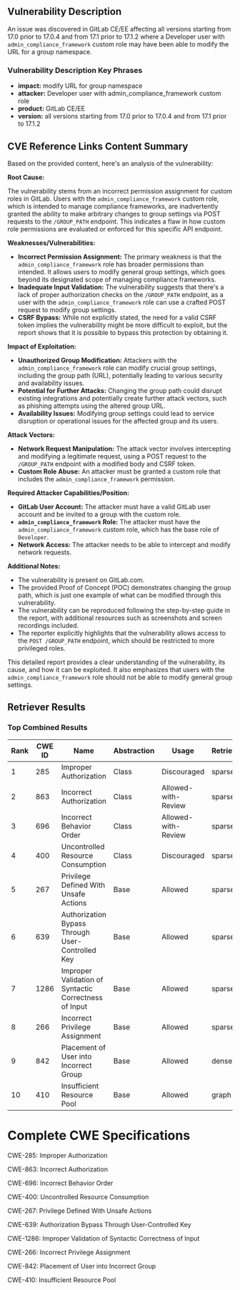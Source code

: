 ## Vulnerability Description
An issue was discovered in GitLab CE/EE affecting all versions starting from 17.0 prior to 17.0.4 and from 17.1 prior to 17.1.2 where a Developer user with `admin_compliance_framework` custom role may have been able to modify the URL for a group namespace.

### Vulnerability Description Key Phrases
- **impact:** modify URL for group namespace
- **attacker:** Developer user with admin_compliance_framework custom role
- **product:** GitLab CE/EE
- **version:** all versions starting from 17.0 prior to 17.0.4 and from 17.1 prior to 17.1.2

## CVE Reference Links Content Summary
Based on the provided content, here's an analysis of the vulnerability:

**Root Cause:**

The vulnerability stems from an incorrect permission assignment for custom roles in GitLab. Users with the `admin_compliance_framework` custom role, which is intended to manage compliance frameworks, are inadvertently granted the ability to make arbitrary changes to group settings via POST requests to the `/GROUP_PATH` endpoint. This indicates a flaw in how custom role permissions are evaluated or enforced for this specific API endpoint.

**Weaknesses/Vulnerabilities:**

*   **Incorrect Permission Assignment:** The primary weakness is that the `admin_compliance_framework` role has broader permissions than intended. It allows users to modify general group settings, which goes beyond its designated scope of managing compliance frameworks.
*   **Inadequate Input Validation:** The vulnerability suggests that there's a lack of proper authorization checks on the `/GROUP_PATH` endpoint, as a user with the `admin_compliance_framework` role can use a crafted POST request to modify group settings.
*   **CSRF Bypass:** While not explicitly stated, the need for a valid CSRF token implies the vulnerability might be more difficult to exploit, but the report shows that it is possible to bypass this protection by obtaining it.

**Impact of Exploitation:**

*   **Unauthorized Group Modification:** Attackers with the `admin_compliance_framework` role can modify crucial group settings, including the group path (URL), potentially leading to various security and availability issues.
*   **Potential for Further Attacks:** Changing the group path could disrupt existing integrations and potentially create further attack vectors, such as phishing attempts using the altered group URL.
*   **Availability Issues:** Modifying group settings could lead to service disruption or operational issues for the affected group and its users.

**Attack Vectors:**

*   **Network Request Manipulation:** The attack vector involves intercepting and modifying a legitimate request, using a POST request to the `/GROUP_PATH` endpoint with a modified body and CSRF token.
*   **Custom Role Abuse:** An attacker must be granted a custom role that includes the `admin_compliance_framework` permission.

**Required Attacker Capabilities/Position:**

*   **GitLab User Account:** The attacker must have a valid GitLab user account and be invited to a group with the custom role.
*   **`admin_compliance_framework` Role:** The attacker must have the `admin_compliance_framework` custom role, which has the base role of `Developer`.
*   **Network Access:** The attacker needs to be able to intercept and modify network requests.

**Additional Notes:**

*   The vulnerability is present on GitLab.com.
*   The provided Proof of Concept (POC) demonstrates changing the group path, which is just one example of what can be modified through this vulnerability.
*   The vulnerability can be reproduced following the step-by-step guide in the report, with additional resources such as screenshots and screen recordings included.
* The reporter explicitly highlights that the vulnerability allows access to the `POST /GROUP_PATH` endpoint, which should be restricted to more privileged roles.

This detailed report provides a clear understanding of the vulnerability, its cause, and how it can be exploited. It also emphasizes that users with the `admin_compliance_framework` role should not be able to modify general group settings.

## Retriever Results

### Top Combined Results

| Rank | CWE ID | Name | Abstraction | Usage  | Retrievers | Individual Scores |
|------|--------|------|-------------|-------|------------|-------------------|
| 1 | 285 | Improper Authorization | Class | Discouraged | sparse | 0.106 |
| 2 | 863 | Incorrect Authorization | Class | Allowed-with-Review | sparse | 0.103 |
| 3 | 696 | Incorrect Behavior Order | Class | Allowed-with-Review | sparse | 0.099 |
| 4 | 400 | Uncontrolled Resource Consumption | Class | Discouraged | sparse | 0.098 |
| 5 | 267 | Privilege Defined With Unsafe Actions | Base | Allowed | sparse | 0.096 |
| 6 | 639 | Authorization Bypass Through User-Controlled Key | Base | Allowed | sparse | 0.092 |
| 7 | 1286 | Improper Validation of Syntactic Correctness of Input | Base | Allowed | sparse | 0.092 |
| 8 | 266 | Incorrect Privilege Assignment | Base | Allowed | sparse | 0.092 |
| 9 | 842 | Placement of User into Incorrect Group | Base | Allowed | dense | 0.562 |
| 10 | 410 | Insufficient Resource Pool | Base | Allowed | graph | 0.002 |



# Complete CWE Specifications

CWE-285: Improper Authorization

CWE-863: Incorrect Authorization

CWE-696: Incorrect Behavior Order

CWE-400: Uncontrolled Resource Consumption

CWE-267: Privilege Defined With Unsafe Actions

CWE-639: Authorization Bypass Through User-Controlled Key

CWE-1286: Improper Validation of Syntactic Correctness of Input

CWE-266: Incorrect Privilege Assignment

CWE-842: Placement of User into Incorrect Group

CWE-410: Insufficient Resource Pool